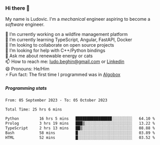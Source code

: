 ### Hi there 👋

My name is Ludovic. I'm a *mechanical* engineer aspiring to become a *software* engineer.

 🔭 I’m currently working on a wildfire management platform<br/>
 🌱 I’m currently learning TypeScript, Angular, FastAPI, Docker<br/>
 👯 I’m looking to collaborate on open source projects<br/>
 🤔 I’m looking for help with C++/Python bindings<br/>
 💬 Ask me about renewable energy or cats<br/>
 📫 How to reach me: ludo.beghin@gmail.com or [Linkedin](https://www.linkedin.com/in/ludovic-beghin/)<br/>
 😄 Pronouns: He/Him<br/>
 ⚡ Fun fact: The first time I programmed was in [Algobox](https://fr.wikipedia.org/wiki/Algobox)<br/>

##### Programming stats
<!--START_SECTION:waka-->

```txt
From: 05 September 2023 - To: 05 October 2023

Total Time: 25 hrs 6 mins

Python         16 hrs 5 mins   ████████████████░░░░░░░░░   64.10 %
Prolog         3 hrs 19 mins   ███▒░░░░░░░░░░░░░░░░░░░░░   13.22 %
TypeScript     2 hrs 13 mins   ██▒░░░░░░░░░░░░░░░░░░░░░░   08.88 %
Bash           58 mins         █░░░░░░░░░░░░░░░░░░░░░░░░   03.89 %
HTML           52 mins         █░░░░░░░░░░░░░░░░░░░░░░░░   03.52 %
```

<!--END_SECTION:waka-->
